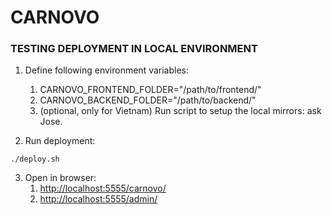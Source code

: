 # CARNOVO

### TESTING DEPLOYMENT IN LOCAL ENVIRONMENT

1. Define following environment variables:
    1. CARNOVO_FRONTEND_FOLDER="/path/to/frontend/"
    2. CARNOVO_BACKEND_FOLDER="/path/to/backend/"
    3. (optional, only for Vietnam) Run script to setup the local mirrors: ask Jose.

2. Run deployment:
```
./deploy.sh
```

3. Open in browser:
    1. [http://localhost:5555/carnovo/](http://localhost:5555/carnovo/)
    2. [http://localhost:5555/admin/](http://localhost:5555/admin/)
